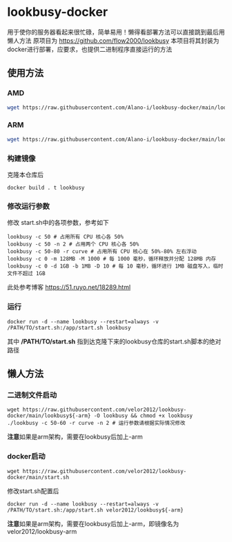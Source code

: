 # lookbusy-docker

用于使你的服务器看起来很忙碌，简单易用！懒得看部署方法可以直接跳到最后用懒人方法
原项目为 https://github.com/flow2000/lookbusy
本项目将其封装为docker进行部署，应要求，也提供二进制程序直接运行的方法

## 使用方法
### AMD
```bash
wget https://raw.githubusercontent.com/Alano-i/lookbusy-docker/main/lookbusy -O lookbusy && chmod +x lookbusy&&./lookbusy -c 15-20 -r curve &
```
### ARM
```bash
wget https://raw.githubusercontent.com/Alano-i/lookbusy-docker/main/lookbusy-arm -O lookbusy && chmod +x lookbusy&&./lookbusy -c 35-40 -r curve -n 2 -m 2048MB -M 1000 &
```

### 构建镜像
克隆本仓库后
``` shell
docker build . t lookbusy
```

### 修改运行参数
修改 start.sh中的各项参数，参考如下

``` shell
lookbusy -c 50 # 占用所有 CPU 核心各 50%
lookbusy -c 50 -n 2 # 占用两个 CPU 核心各 50%
lookbusy -c 50-80 -r curve # 占用所有 CPU 核心在 50%-80% 左右浮动
lookbusy -c 0 -m 128MB -M 1000 # 每 1000 毫秒，循环释放并分配 128MB 内存
lookbusy -c 0 -d 1GB -b 1MB -D 10 # 每 10 毫秒，循环进行 1MB 磁盘写入，临时文件不超过 1GB
```

此处参考博客
https://51.ruyo.net/18289.html

### 运行

``` shell
docker run -d --name lookbusy --restart=always -v /PATH/TO/start.sh:/app/start.sh lookbusy
```
其中 **/PATH/TO/start.sh** 指到达克隆下来的lookbusy仓库的start.sh脚本的绝对路径

## 懒人方法
### 二进制文件启动
``` shell
wget https://raw.githubusercontent.com/velor2012/lookbusy-docker/main/lookbusy${-arm} -O lookbusy && chmod +x lookbusy
./lookbusy -c 50-60 -r curve -n 2 # 运行参数请根据实际情况修改
```
**注意**如果是arm架构，需要在lookbusy后加上-arm

### docker启动
``` shell
wget https://raw.githubusercontent.com/velor2012/lookbusy-docker/main/start.sh
```

修改start.sh配置后
```
docker run -d --name lookbusy --restart=always -v /PATH/TO/start.sh:/app/start.sh velor2012/lookbusy${-arm}
```
**注意**如果是arm架构，需要在lookbusy后加上-arm，即镜像名为velor2012/lookbusy-arm

